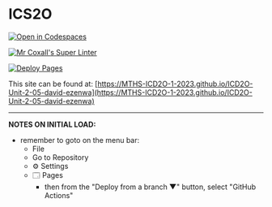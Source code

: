 # ICS2O

[![Open in Codespaces](https://classroom.github.com/assets/launch-codespace-7f7980b617ed060a017424585567c406b6ee15c891e84e1186181d67ecf80aa0.svg)](https://classroom.github.com/open-in-codespaces?assignment_repo_id=14460650)

[![Mr Coxall's Super Linter](https://github.com/MTHS-ICD2O-1-2023/ICD2O-Unit-2-05-david-ezenwa/workflows/Mr%20Coxall's%20Super%20Linter/badge.svg)](https://github.com/MTHS-ICD2O-1-2023/ICD2O-Unit-2-05-david-ezenwa/actions)

[![Deploy Pages](https://github.com/MTHS-ICD2O-1-2023/ICD2O-Unit-2-05-david-ezenwa/workflows/Deploy%20Pages/badge.svg)](https://github.com/MTHS-ICD2O-1-2023/ICD2O-Unit-2-05-david-ezenwa/actions)

This site can be found at: [https://MTHS-ICD2O-1-2023.github.io/ICD2O-Unit-2-05-david-ezenwa](https://MTHS-ICD2O-1-2023.github.io/ICD2O-Unit-2-05-david-ezenwa)

---

**NOTES ON INITIAL LOAD:**
- remember to goto on the menu bar:
  - File
  - Go to Repository
  - ⚙ Settings
  - 🗔 Pages
    - then from the "Deploy from a branch ▼" button, select "GitHub Actions"
